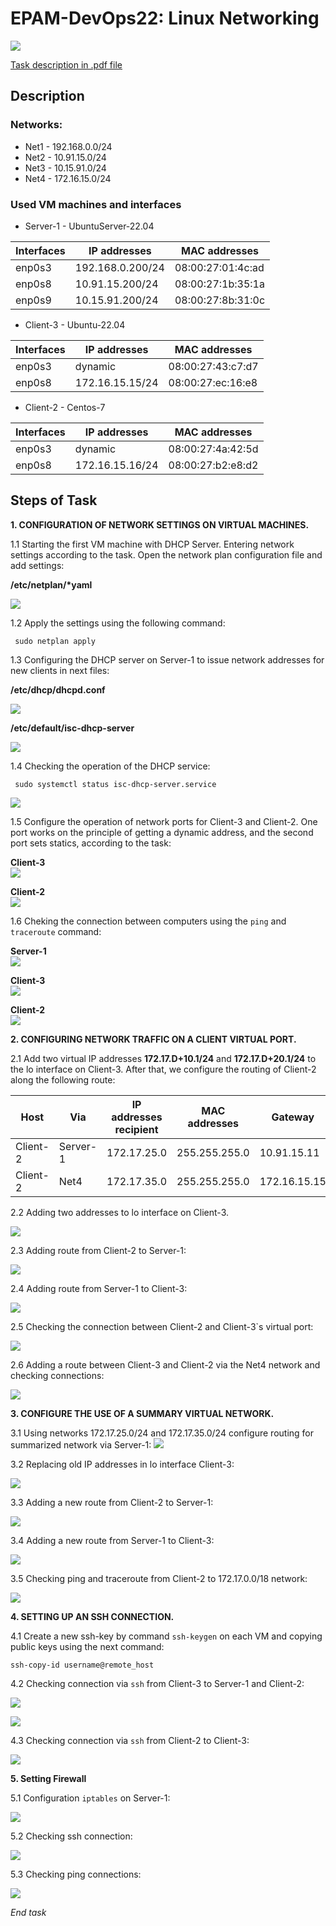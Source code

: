 
# EPAM-DevOps22: Linux Networking
![](/Linux_networking/Screens/Task_Linux_Net.png)

[Task description in .pdf file](/Linux_networking/Task_Linux_Net.pdf)
## Description 
### Networks:
+ Net1 - 192.168.0.0/24
+ Net2 - 10.91.15.0/24
+ Net3 - 10.15.91.0/24
+ Net4 - 172.16.15.0/24
### Used VM machines and interfaces
- Server-1 - UbuntuServer-22.04

| Interfaces | IP addresses | MAC addresses |
| ------------- | ------------- | ----------|
| enp0s3 | 192.168.0.200/24 | 08:00:27:01:4c:ad |
| enp0s8 | 10.91.15.200/24 | 08:00:27:1b:35:1a |
| enp0s9 | 10.15.91.200/24 | 08:00:27:8b:31:0c |

- Client-3 - Ubuntu-22.04

| Interfaces | IP addresses | MAC addresses |
| ------------- | ------------- | ----------|
| enp0s3 | dynamic | 08:00:27:43:c7:d7 |
| enp0s8 | 172.16.15.15/24 | 08:00:27:ec:16:e8 |

- Client-2 - Centos-7

| Interfaces | IP addresses | MAC addresses |
| ------------- | ------------- | ----------|
| enp0s3 |dynamic | 08:00:27:4a:42:5d |
| enp0s8 | 172.16.15.16/24 | 08:00:27:b2:e8:d2 |

## Steps of Task
**1. СONFIGURATION OF NETWORK SETTINGS ON VIRTUAL MACHINES.**

1.1 Starting the first VM machine with DHCP Server. Entering network settings according to the task. Open the network plan configuration file and add settings:</br>

__/etc/netplan/*yaml__</br>

![](/Linux_networking/Screens/Server-netplan.png)

1.2  Apply the settings using the following command:
```
 sudo netplan apply
```
1.3 Сonfiguring the DHCP server on Server-1 to issue network addresses for new clients in next files:</br>

__/etc/dhcp/dhcpd.conf__</br>

![](/Linux_networking/Screens/Server-dhcpd.png)

__/etc/default/isc-dhcp-server__</br>

![](/Linux_networking/Screens/Server-isc.png)

1.4 Checking the operation of the DHCP service:

```
 sudo systemctl status isc-dhcp-server.service
```
![](/Linux_networking/Screens/Server-DHCP-service.png)

1.5 Сonfigure the operation of network ports for Client-3 and Client-2. One port works on the principle of getting a dynamic address, and the second port sets statics, according to the task:</br>

__Client-3__</br>
![](/Linux_networking/Screens/client3-ip-addresses.png)</br>

__Client-2__</br>
![](/Linux_networking/Screens/client2-ip-addresses.png)

1.6 Сheking the connection between computers using the `ping` and `traceroute` command:

__Server-1__</br>
![](/Linux_networking/Screens/Server-ping-traceroute.png)

__Client-3__</br>
![](/Linux_networking/Screens/client3-ping-traceroute.png)

__Client-2__</br>
![](/Linux_networking/Screens/client2-ping-traceroute.png)

**2. CONFIGURING NETWORK TRAFFIC ON A CLIENT VIRTUAL PORT.** </br>

2.1 Add two virtual IP addresses **172.17.D+10.1/24** and **172.17.D+20.1/24** to the lo interface on Client-3. After that, we configure the routing of Client-2 along the following route:

| Host |  Via |IP addresses recipient| MAC addresses | Gateway |
| ---------| ------------- | ----------| ----------| ----------| 
| Client-2 |  Server-1|172.17.25.0 | 255.255.255.0 | 10.91.15.11 |
| Client-2 | Net4 | 172.17.35.0 | 255.255.255.0 |  172.16.15.15 |

2.2 Adding two addresses to lo interface on Client-3.</br>

![](/Linux_networking/Screens/Add-2-virtual-ip-client-1.png)

2.3 Adding route from Client-2 to Server-1:</br>

![](/Linux_networking/Screens/Add-route-Client2.png)

2.4 Adding route from Server-1 to Client-3:</br>

![](/Linux_networking/Screens/Add-route-Server.png) 

2.5 Checking the connection between Client-2 and Client-3`s virtual port:</br>

![](/Linux_networking/Screens/Ping-route-Client-2.png)

2.6 Adding a route between Client-3 and Client-2 via the Net4 network and checking connections:</br>

![](/Linux_networking/Screens/Add-route-via-Net4.png)

**3. CONFIGURE THE USE OF A SUMMARY VIRTUAL NETWORK.**

3.1 Using networks 172.17.25.0/24 and 172.17.35.0/24 configure routing for summarized network via Server-1:
![](/Linux_networking/Screens/Summarized%20network.png)

3.2 Replacing old IP addresses in lo interface Client-3:

![](/Linux_networking/Screens/Set%20IP%20address%20Client3.png)

3.3 Adding a new route from Client-2 to Server-1:

![](/Linux_networking/Screens/Add-new-route-Client2.png)

3.4 Adding a new route from Server-1 to Client-3:</br>

![](/Linux_networking/Screens/Add-new-route-Server.png)

3.5 Сhecking ping and traceroute from Client-2 to 172.17.0.0/18 network:

![](/Linux_networking/Screens/Cheking-new-ping.png)

**4. SETTING UP AN SSH CONNECTION.**

4.1 Create a new ssh-key by command `ssh-keygen` on each VM and copying public keys using the next command:
```
ssh-copy-id username@remote_host
```

4.2 Checking connection via `ssh` from Client-3 to Server-1 and Client-2:</br>

![](/Linux_networking/Screens/Client-1-Server-1%20(ssh).png)

![](/Linux_networking/Screens/Client-1-Client-2%20(ssh).png)

4.3 Checking connection via `ssh` from Client-2 to Client-3:</br>

![](/Linux_networking/Screens/Client-2-Client-1(ssh).png)

**5. Setting Firewall**

5.1 Configuration `iptables` on Server-1:

![](/Linux_networking/Screens/IP-tables-Server.png)

5.2 Checking ssh connection:



![](/Linux_networking/Screens/Client2-Server(den).png)

5.3 Checking ping connections:

![](/Linux_networking/Screens/Checking-Ping-Clien2.png)

*End task*
